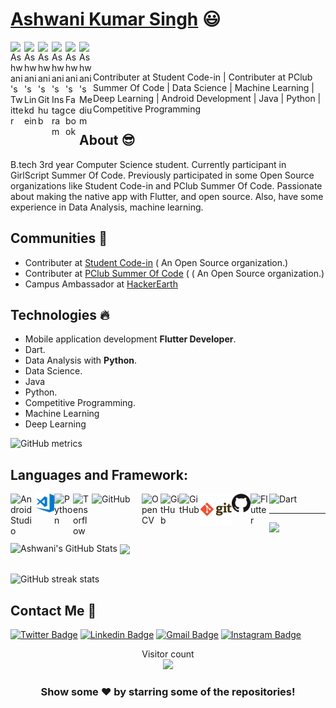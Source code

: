  # <a href="https://www.linkedin.com/in/ashwanisng/">Ashwani Kumar Singh</a> :smiley:
 
 <a href="https://twitter.com/ashwanisng">
  <img align="left" alt="Ashwani's Twitter" width="22px" src="https://cdn.jsdelivr.net/npm/simple-icons@v3/icons/twitter.svg" />
</a>
<a href="https://linkedin.com/in/ashwanisng">
  <img align="left" alt="Ashwani's Linkdein" width="22px" src="https://cdn.jsdelivr.net/npm/simple-icons@v3/icons/linkedin.svg" />
</a>
<a href="https://github.com/ashwanisng">
  <img align="left" alt="Ashwani's Github" width="22px" src="https://cdn.jsdelivr.net/npm/simple-icons@v3/icons/github.svg" />
</a>
<a href="https://instagram.com/ashwanisng">
  <img align="left" alt="Ashwani's Instagram" width="22px" src="https://cdn.jsdelivr.net/npm/simple-icons@v3/icons/instagram.svg" />
</a>
<a href="https://www.facebook.com/ashwani1406">
  <img align="left" alt="Ashwani's Facebook" width="22px" src="https://cdn.jsdelivr.net/npm/simple-icons@v3/icons/facebook.svg" />
</a>
<a href="https://medium.com/@ashwanisng">
  <img align="left" alt="Ashwani's Medium" width="22px" src="https://cdn.jsdelivr.net/npm/simple-icons@v3/icons/medium.svg" />
</a>

<br/>
<br/>

Contributer at Student Code-in | Contributer at PClub Summer Of Code | Data Science | Machine Learning | Deep Learning | Android Development | Java | Python | Competitive Programming

## About :sunglasses:
B.tech 3rd year Computer Science student. Currently participant in GirlScript Summer Of Code.
Previously participated in some Open Source organizations like Student Code-in and PClub Summer Of Code. Passionate about making the native app with Flutter, and open source. Also, have some experience in Data Analysis, machine learning. 


## Communities :dancers:
- Contributer at [Student Code-in](https://scodein.tech/) ( An Open Source organization.)
- Contributer at [PClub Summer Of Code](http://pclubsummerofcode.in/) ( ( An Open Source organization.)
- Campus Ambassador at [HackerEarth](https://www.hackerearth.com/challenges/)

## Technologies :fire:
- Mobile application development **Flutter Developer**.
- Dart.
- Data Analysis with **Python**.
- Data Science.
- Java
- Python.
- Competitive Programming.
- Machine Learning
- Deep Learning


![GitHub metrics](https://metrics.lecoq.io/ashwanisng)  <br>


## Languages and Framework:

<img align="left" alt="Android Studio" width="40px" src="https://upload.wikimedia.org/wikipedia/commons/3/34/Android_Studio_icon.svg" />
<img align="left" alt="Visual Studio Code" width="30px" src="https://raw.githubusercontent.com/github/explore/80688e429a7d4ef2fca1e82350fe8e3517d3494d/topics/visual-studio-code/visual-studio-code.png" />
<img align="left" alt="Python" width="30px" src="https://upload.wikimedia.org/wikipedia/commons/thumb/0/0a/Python.svg/240px-Python.svg.png" />
<img align="left" alt="Tensorflow" width="30px" src="https://upload.wikimedia.org/wikipedia/commons/thumb/2/2d/Tensorflow_logo.svg/800px-Tensorflow_logo.svg.png"/>
<img align="left" alt="GitHub" width="80px" src="https://keras.io/img/logo.png" />
<img align="left" alt="OpenCV" width="30px" src="https://upload.wikimedia.org/wikipedia/commons/thumb/3/32/OpenCV_Logo_with_text_svg_version.svg/730px-OpenCV_Logo_with_text_svg_version.svg.png" />
<img align="left" alt="GitHub" width="30px" src="https://numpy.org/images/logos/numpy.svg" />
<img align="left" alt="GitHub" width="34px" src="https://jupyter.org/assets/main-logo.svg" />
<img align="left" alt="Git" width="50px" src="https://raw.githubusercontent.com/github/explore/80688e429a7d4ef2fca1e82350fe8e3517d3494d/topics/git/git.png" />
<img align="left" alt="GitHub" width="30px" src="https://raw.githubusercontent.com/github/explore/78df643247d429f6cc873026c0622819ad797942/topics/github/github.png" />
<img align="left" alt="Flutter" width="30px" src="https://img.icons8.com/color/48/000000/flutter.png"/>
<img align="left" alt="Dart" width="80px" src="https://upload.wikimedia.org/wikipedia/commons/f/fe/Dart_programming_language_logo.svg"/>



</br>

---

<img src="https://github-readme-stats.anuraghazra1.vercel.app/api/top-langs/?username=ashwanisng&layout=compact&theme=dark"/><br>






<img src="https://github-readme-stats.vercel.app/api?username=ashwanisng&&count_private=true&show_icons=true&theme=radical&line_height=27&v=5" alt="Ashwani's GitHub Stats" />





<a href="https://github.com/ashwanisng/Covid-19-Data-Analysis">
  <!-- Change the `github-readme-stats.anuraghazra1.vercel.app` to `github-readme-stats.vercel.app`  -->
  <img align="center" src="https://github-readme-stats.vercel.app/api/pin/?username=ashwanisng&repo=Covid-19-Data-Analysis&theme=radical" />
</a>
<br>   


<br/>


![GitHub streak stats](https://github-readme-streak-stats.herokuapp.com/?user=ashwanisng)





##  Contact Me :speech_balloon:
[![Twitter Badge](https://img.shields.io/badge/-@ashwanisng-1ca0f1?style=flat-square&labelColor=1ca0f1&logo=twitter&logoColor=white&link=https://twitter.com/ashwanisng)](https://twitter.com/ashwanisng) [![Linkedin Badge](https://img.shields.io/badge/-ashwanisng-blue?style=flat-square&logo=Linkedin&logoColor=white&link=https://www.linkedin.com/in/ashwanisng/)](https://www.linkedin.com/in/ashwanisng/) [![Gmail Badge](https://img.shields.io/badge/-ashwanicena5@gmail.com-c14438?style=flat-square&logo=Gmail&logoColor=white&link=mailto:ashwanicena5@gmail.com)](mailto:ashwanicena5@gmail.com) [![Instagram Badge](https://img.shields.io/badge/-@ashwanisng-e4405f?style=flat-square&labelColor=f94877&logo=instagram&logoColor=white&link=https://www.instagram.com/ashwanisng/)](https://www.instagram.com/ashwanisng/)

<p align="center"> 
  Visitor count<br>
  <img src="https://profile-counter.glitch.me/ashwanisng/count.svg" />
</p>


<div align="center">

### Show some ❤️ by starring some of the repositories!

</div>


